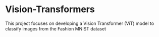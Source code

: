 # Vision-Transformers
This project focuses on developing a Vision Transformer (ViT) model to classify images from the Fashion MNIST dataset
